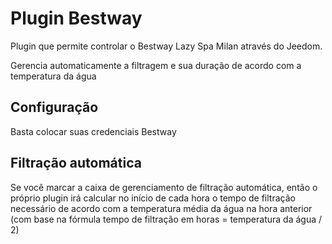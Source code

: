 # Plugin Bestway

Plugin que permite controlar o Bestway Lazy Spa Milan através do Jeedom.

Gerencia automaticamente a filtragem e sua duração de acordo com a temperatura da água


## Configuração 

Basta colocar suas credenciais Bestway

## Filtração automática

Se você marcar a caixa de gerenciamento de filtração automática, então o próprio plugin irá calcular no início de cada hora o tempo de filtração necessário de acordo com a temperatura média da água na hora anterior (com base na fórmula tempo de filtração em horas = temperatura da água / 2)